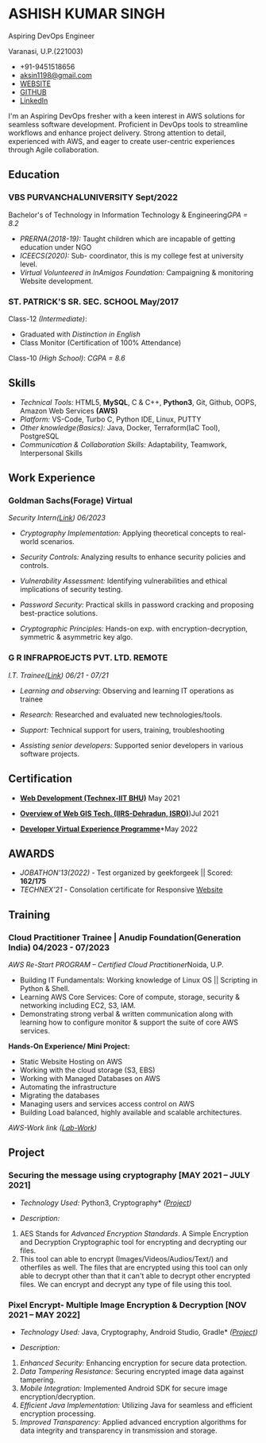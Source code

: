 
# ASHISH KUMAR SINGH

<div class="section headerInfo">
<span class="my-role">Aspiring DevOps Engineer</span>
  
<span class="my-location">Varanasi, U.P.(221003)</span>
    <link rel="stylesheet" href="resume.css">
    <link rel="stylesheet" href="setting.css">
- +91-9451518656
- aksin1198@gmail.com
- [WEBSITE]()
- [GITHUB](https://www.github.com/Aksin1198)
- [LinkedIn](https://www.linkedin.com/in/ashish1198/)

<div className="vertical-spacer"></div>
<div className="vertical-spacer"></div>

I'm an Aspiring DevOps fresher with a keen interest in AWS solutions for seamless software development. Proficient in DevOps tools to streamline workflows and enhance project delivery. Strong attention to detail, experienced with AWS, and eager to create user-centric experiences through Agile collaboration.

<div className="vertical-spacer"></div>
</div>

## <span>Education</span>

### VBS PURVANCHALUNIVERSITY <span class="spacer"></span>Sept/2022

Bachelor's of Technology in Information Technology & Engineering<span class="spacer"></span><span>*GPA = 8.2*</span>
- *PRERNA(2018-19):*  Taught children which are incapable of getting education under NGO
- *ICEECS(2020):* Sub- coordinator, this is my college fest at university level.
- *Virtual Volunteered in InAmigos Foundation:* Campaigning & monitoring Website development.

### ST. PATRICK'S SR. SEC. SCHOOL <span class="spacer"></span>May/2017

Class-12 *(Intermediate)*: <span class="spacer"></span><span>
- Graduated with *Distinction in English*
- Class Monitor (Certification of 100% Attendance)


Class-10 *(High School)*:  <span class="spacer"></span><span>*CGPA = 8.6*</span>
## <span>Skills</span>

- *Technical Tools:* HTML5, **MySQL**, C & C++, **Python3**, Git, Github, OOPS, Amazon Web Services **(AWS)**
- *Platform:* VS-Code, Turbo C, Python IDE, Linux, PUTTY
- *Other knowledge(Basics):* Java, Docker, Terraform(IaC Tool), PostgreSQL
- *Communication & Collaboration Skills:* Adaptability, Teamwork,  Interpersonal Skills 

## <span>Work Experience</span>

### Goldman Sachs(Forage) <span class="spacer"></span> Virtual

*Security Intern([Link](https://drive.google.com/file/d/1J8B-vJ8JUOukoY0MTRdefTUXy3a3cbx3/view?usp=sharing))* <span class="spacer"></span>*06/2023*

- *Cryptography Implementation:* Applying theoretical concepts to real-world scenarios.

- *Security Controls:* Analyzing results to enhance security policies and controls.

- *Vulnerability Assessment:* Identifying vulnerabilities and ethical implications of security testing.

- *Password Security:* Practical skills in password cracking and proposing best-practice solutions.

- *Cryptographic Principles:* Hands-on exp. with encryption-decryption, symmetric & asymmetric key algo.


### G R INFRAPROEJCTS PVT. LTD. <span class="spacer"></span> REMOTE

*I.T. Trainee([Link](https://drive.google.com/file/d/1U3kFYKZwUArfdrcRi_yWjChtW0_BP5iC/view?usp=sharing))* <span class="spacer"></span>*06/21 - 07/21*

- *Learning and observing:* Observing and learning IT operations as trainee

- *Research:* Researched and evaluated new technologies/tools.

- *Support:* Technical support for users, training, troubleshooting

- *Assisting senior developers:* Supported senior developers in various software projects.

## <span>Certification</span>

- [**Web Development (Technex-IIT BHU)**](https://drive.google.com/file/d/1u0WRkgjZPhNAGRFBYm92iHAoeEWFDDhK/view?usp=drive_link) <span class="spacer"></span>May 2021

- [**Overview of Web GIS Tech. (IIRS-Dehradun, ISRO)**](https://drive.google.com/file/d/1qWMd8HcriBAYlI7V6WigHxvLZGKdPT29/view?usp=sharing))<span class="spacer"></span>Jul 2021

- [**Developer Virtual Experience Programme**](https://drive.google.com/file/d/1vL2k1wCwvsT-hW-avgSSU3BJnQTqbFM3/view?usp=sharing)*<span class="spacer"></span>May 2022

## AWARDS 

- *JOBATHON'13(2022)* - Test organized by geekforgeek || Scored: **162/175**
- *TECHNEX'21* - Consolation certificate for Responsive [Website](https://github.com/Aksin1198/Technex_Project)

## Training

### Cloud Practitioner Trainee | Anudip Foundation(Generation India) <span class="spacer"></span>04/2023 - 07/2023

*AWS Re-Start PROGRAM – Certified Cloud Practitioner*<span class="spacer"></span>Noida, U.P.
- Building IT Fundamentals: Working knowledge of Linux OS || Scripting in Python & Shell.
- Learning AWS Core Services: Core of compute, storage, security & networking including EC2, S3, IAM.
- Demonstrating strong verbal & written communication along with learning how to configure monitor & support the suite of core AWS services.

**Hands-On Experience/ Mini Project:**
- Static Website Hosting on AWS
- Working with the cloud storage (S3, EBS)
- Working with Managed Databases on AWS
- Automating the infrastructure
- Migrating the databases
- Managing users and services access control on AWS
- Building Load balanced, highly available and scalable architectures.

<div className="vertical-spacer"></div>

*AWS-Work link ([Lab-Work](https://drive.google.com/drive/folders/1HONyiBzaL-78dqJ98nCv7axoQZcUhHth?usp=sharing))* 

<div className="vertical-spacer"></div>

## <span>Project</span>

### Securing the message using cryptography<span class="spacer"></span> [MAY 2021 – JULY 2021]
<span class="spacer"></span>

- *Technology Used:* Python3, Cryptography* <span class="spacer"></span> *([Project](https://github.com/Aksin1198/AES-Tool))*

- *Description:* 
1. AES Stands for *Advanced Encryption Standards*. A Simple Encryption and Decryption Cryptographic tool for encrypting and decrypting our files. 
2. This tool can able to encrypt (Images/Videos/Audios/Text/) and otherfiles as well. The files that are encrypted using this tool can only able to decrypt other than that it can't able to decrypt other encrypted files. We can encrypt and decrypt any type of file using this tool.

<div className="vertical-spacer"></div>

### Pixel Encrypt- Multiple Image Encryption & Decryption <span class="spacer"></span> [NOV 2021 – MAY 2022]
- *Technology Used:* Java, Cryptography, Android Studio, Gradle* <span class="spacer"></span> *([Project](https://github.com/Aksin1198/AES-Tool))*

- *Description:* 
1. *Enhanced Security:* Enhancing encryption for secure data protection.
2. *Data Tampering Resistance:* Securing encrypted image data against tampering.
3. *Mobile Integration:* Implemented Android SDK for secure image encryption/decryption.
4. *Efficient Java Implementation:* Utilizing Java for seamless and efficient encryption processing.
5. *Improved Transparency:* Applied advanced encryption algorithms for data integrity and transparency in transmission and storage.
<!-- Older resume bits can be commented out so that you can keep the info without deleting it -->

<!-- ### <span>Software Engineering Intern, Google</span> <span>Mar 2017 &mdash; Sept 2017</span>

### <span>Software Engineering Intern, Curalate</span> <span>June 2016 &mdash; Sept 2016</span> -->
